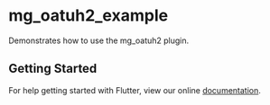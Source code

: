 # mg_oatuh2_example

Demonstrates how to use the mg_oatuh2 plugin.

## Getting Started

For help getting started with Flutter, view our online
[documentation](https://flutter.io/).
